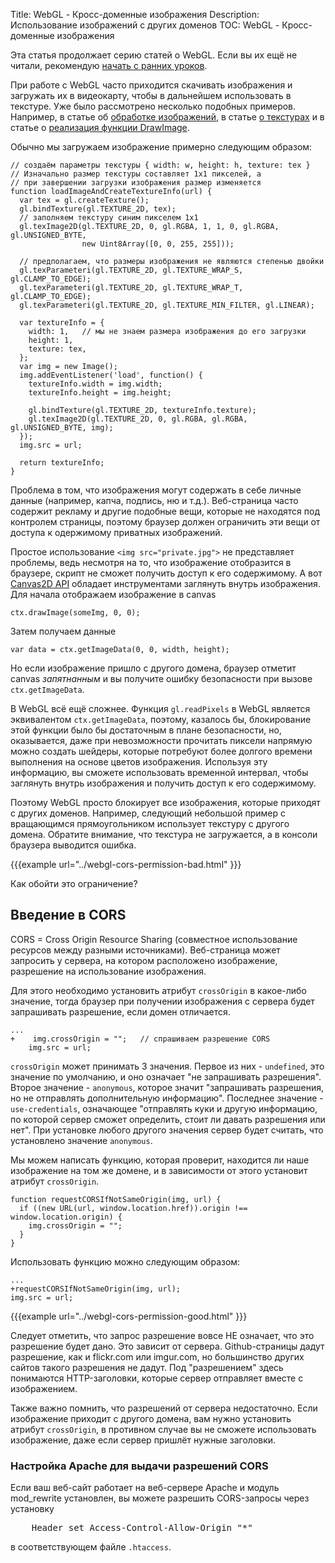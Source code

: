 Title: WebGL - Кросс-доменные изображения
Description: Использование изображений с других доменов
TOC: WebGL - Кросс-доменные изображения


Эта статья продолжает серию статей о WebGL. Если вы их ещё не читали,
рекомендую [начать с ранних уроков](webgl-fundamentals.html).

При работе с WebGL часто приходится скачивать изображения и загружать их в
видеокарту, чтобы в дальнейшем использовать в текстуре. Уже было рассмотрено
несколько подобных примеров. Например, в статье об [обработке
изображений](webgl-image-processing.html), в статье [о текстурах](webgl-3d-textures.html)
и в статье о [реализация функции DrawImage](webgl-2d-drawimage.html).

Обычно мы загружаем изображение примерно следующим образом:

    // создаём параметры текстуры { width: w, height: h, texture: tex }
    // Изначально размер текстуры составляет 1x1 пикселей, а
    // при завершении загрузки изображения размер изменяется
    function loadImageAndCreateTextureInfo(url) {
      var tex = gl.createTexture();
      gl.bindTexture(gl.TEXTURE_2D, tex);
      // заполняем текстуру синим пикселем 1x1
      gl.texImage2D(gl.TEXTURE_2D, 0, gl.RGBA, 1, 1, 0, gl.RGBA, gl.UNSIGNED_BYTE,
                    new Uint8Array([0, 0, 255, 255]));

      // предполагаем, что размеры изображения не являются степенью двойки
      gl.texParameteri(gl.TEXTURE_2D, gl.TEXTURE_WRAP_S, gl.CLAMP_TO_EDGE);
      gl.texParameteri(gl.TEXTURE_2D, gl.TEXTURE_WRAP_T, gl.CLAMP_TO_EDGE);
      gl.texParameteri(gl.TEXTURE_2D, gl.TEXTURE_MIN_FILTER, gl.LINEAR);

      var textureInfo = {
        width: 1,   // мы не знаем размера изображения до его загрузки
        height: 1,
        texture: tex,
      };
      var img = new Image();
      img.addEventListener('load', function() {
        textureInfo.width = img.width;
        textureInfo.height = img.height;

        gl.bindTexture(gl.TEXTURE_2D, textureInfo.texture);
        gl.texImage2D(gl.TEXTURE_2D, 0, gl.RGBA, gl.RGBA, gl.UNSIGNED_BYTE, img);
      });
      img.src = url;

      return textureInfo;
    }

Проблема в том, что изображения могут содержать в себе личные данные (например,
капча, подпись, ню и т.д.). Веб-страница часто содержит рекламу и другие
подобные вещи, которые не находятся под контролем страницы, поэтому браузер
должен ограничить эти вещи от доступа к одержимому приватных изображений.

Простое использование `<img src="private.jpg">` не представляет проблемы, ведь
несмотря на то, что изображение отобразится в браузере, скрипт не сможет получить
доступ к его содержимому. А вот [Canvas2D API](https://developer.mozilla.org/en-US/docs/Web/API/CanvasRenderingContext2D)
обладает инструментами заглянуть внутрь изображения. Для начала отображаем
изображение в canvas

    ctx.drawImage(someImg, 0, 0);

Затем получаем данные

    var data = ctx.getImageData(0, 0, width, height);

Но если изображение пришло с другого домена, браузер отметит canvas *запятнанным*
и вы получите ошибку безопасности при вызове `ctx.getImageData`.

В WebGL всё ещё сложнее. Функция `gl.readPixels` в WebGL является эквивалентом
`ctx.getImageData`, поэтому, казалось бы, блокирование этой функции было бы
достаточным в плане безопасности, но, оказывается, даже при невозможности прочитать
пиксели напрямую можно создать шейдеры, которые потребуют более долгого времени
выполнения на основе цветов изображения. Используя эту информацию, вы сможете
использовать временной интервал, чтобы заглянуть внутрь изображения и получить
доступ к его содержимому.

Поэтому WebGL просто блокирует все изображения, которые приходят с других доменов.
Например, следующий небольшой пример с вращающимся прямоугольником использует
текстуру с другого домена. Обратите внимание, что текстура не загружается, а в
консоли браузера выводится ошибка.

{{{example url="../webgl-cors-permission-bad.html" }}}

Как обойти это ограничение?

## Введение в CORS

CORS = Cross Origin Resource Sharing (совместное использование ресурсов между
разными источниками). Веб-страница может запросить у сервера, на котором
расположено изображение, разрешение на использование изображения.

Для этого необходимо установить атрибут `crossOrigin` в какое-либо значение, тогда
браузер при получении изображения с сервера будет запрашивать разрешение, если
домен отличается.


    ...
    +    img.crossOrigin = "";   // спрашиваем разрешение CORS
        img.src = url;

`crossOrigin` может принимать 3 значения. Первое из них - `undefined`, это значение по умолчанию, и оно
означает "не запрашивать разрешения". Второе значение - `anonymous`, которое значит "запрашивать разрешения,
но не отправлять дополнительную информацию". Последнее значение - `use-credentials`, означающее "отправлять
куки и другую информацию, по которой сервер сможет определить, стоит ли давать разрешения или нет". При
установке любого другого значения сервер будет считать, что установлено значение `anonymous`.

Мы можем написать функцию, которая проверит, находится ли наше изображение
на том же домене, и в зависимости от этого установит атрибут `crossOrigin`.

    function requestCORSIfNotSameOrigin(img, url) {
      if ((new URL(url, window.location.href)).origin !== window.location.origin) {
        img.crossOrigin = "";
      }
    }

Использовать функцию можно следующим образом:

    ...
    +requestCORSIfNotSameOrigin(img, url);
    img.src = url;


{{{example url="../webgl-cors-permission-good.html" }}}

Следует отметить, что запрос разрешение вовсе НЕ означает, что это разрешение будет дано.
Это зависит от сервера. Github-страницы дадут разрешение, как и flickr.com или imgur.com,
но большинство других сайтов такого разрешения не дадут. Под "разрешением" здесь понимаются
HTTP-заголовки, которые сервер отправляет вместе с изображением.

Также важно помнить, что разрешений от сервера недостаточно. Если изображение приходит
с другого домена, вам нужно установить атрибут `crossOrigin`, в противном случае вы
не сможете использовать изображение, даже если сервер пришлёт нужные заголовки.

<div class="webgl_bottombar">
<h3>Настройка Apache для выдачи разрешений CORS</h3>
<p>Если ваш веб-сайт работает на веб-сервере Apache и модуль mod_rewrite установлен,
вы можете разрешить CORS-запросы через установку</p>
<pre class="prettyprint">
    Header set Access-Control-Allow-Origin "*"
</pre>
<p>
в соответствующем файле <code>.htaccess</code>.
</p>
</div>
